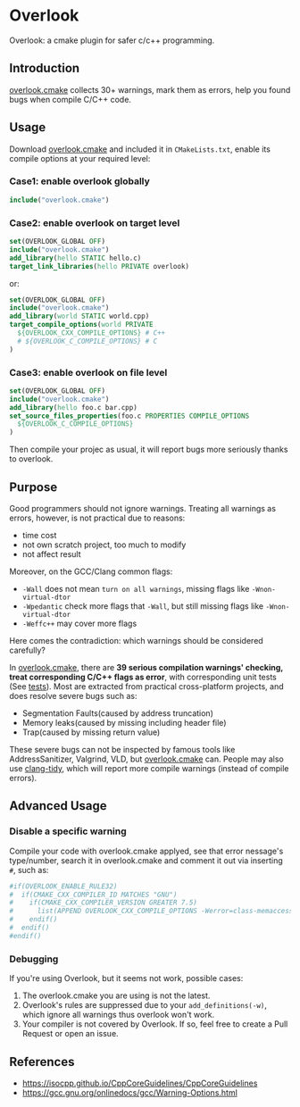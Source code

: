 # Overlook

Overlook: a cmake plugin for safer c/c++ programming.

## Introduction

[overlook.cmake](overlook.cmake) collects 30+ warnings, mark them as errors, help you found bugs when compile C/C++ code.

## Usage

Download [overlook.cmake](https://github.com/zchrissirhcz/rocbuild/blob/main/overlook/overlook.cmake) and included it in `CMakeLists.txt`, enable its compile options at your required level:

### Case1: enable overlook globally

```cmake
include("overlook.cmake")
```

### Case2: enable overlook on target level

```cmake
set(OVERLOOK_GLOBAL OFF)
include("overlook.cmake")
add_library(hello STATIC hello.c)
target_link_libraries(hello PRIVATE overlook)
```

or:
```cmake
set(OVERLOOK_GLOBAL OFF)
include("overlook.cmake")
add_library(world STATIC world.cpp)
target_compile_options(world PRIVATE
  ${OVERLOOK_CXX_COMPILE_OPTIONS} # C++
  # ${OVERLOOK_C_COMPILE_OPTIONS} # C
)
```

### Case3: enable overlook on file level

```cmake
set(OVERLOOK_GLOBAL OFF)
include("overlook.cmake")
add_library(hello foo.c bar.cpp)
set_source_files_properties(foo.c PROPERTIES COMPILE_OPTIONS
  ${OVERLOOK_C_COMPILE_OPTIONS}
)
```

Then compile your projec as usual, it will report bugs more seriously thanks to overlook.

## Purpose

Good programmers should not ignore warnings. Treating all warnings as errors, however, is not practical due to reasons:
- time cost
- not own scratch project, too much to modify
- not affect result

Moreover, on the GCC/Clang common flags:
- `-Wall` does not mean `turn on all warnings`, missing flags like `-Wnon-virtual-dtor`
- `-Wpedantic` check more flags that `-Wall`, but still missing flags like `-Wnon-virtual-dtor`
- `-Weffc++` may cover more flags

Here comes the contradiction: which warnings should be considered carefully?

In [overlook.cmake](overlook.cmake), there are **39 serious compilation warnings' checking, treat corresponding C/C++ flags as error**, with corresponding unit tests (See [tests](tests)). Most are extracted from practical cross-platform projects, and does resolve severe bugs such as:
- Segmentation Faults(caused by address truncation)
- Memory leaks(caused by missing including header file)
- Trap(caused by missing return value)

These severe bugs can not be inspected by famous tools like AddressSanitizer, Valgrind, VLD, but [overlook.cmake](overlook.cmake) can. People may also use [clang-tidy](https://clang.llvm.org/extra/clang-tidy/), which will report more compile warnings (instead of compile errors).


## Advanced Usage

### Disable a specific warning

Compile your code with overlook.cmake applyed, see that error nessage's type/number, search it in overlook.cmake and comment it out via inserting `#`, such as:
```cmake
#if(OVERLOOK_ENABLE_RULE32)
#  if(CMAKE_CXX_COMPILER_ID MATCHES "GNU")
#    if(CMAKE_CXX_COMPILER_VERSION GREATER 7.5)
#      list(APPEND OVERLOOK_CXX_COMPILE_OPTIONS -Werror=class-memaccess)
#    endif()
#  endif()
#endif()
```

### Debugging

If you're using Overlook, but it seems not work, possible cases:

1. The overlook.cmake you are using is not the latest.
2. Overlook's rules are suppressed due to your `add_definitions(-w)`, which ignore all warnings thus overlook won't work.
3. Your compiler is not covered by Overlook. If so, feel free to create a Pull Request or open an issue.

## References

- https://isocpp.github.io/CppCoreGuidelines/CppCoreGuidelines
- https://gcc.gnu.org/onlinedocs/gcc/Warning-Options.html
